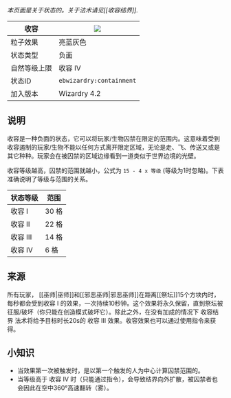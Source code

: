 _本页面是关于状态的。关于法术请见[[收容结界]]._

| 收容 | ![](https://github.com/Electroblob77/Wizardry/blob/1.12.2/src/main/resources/assets/ebwizardry/textures/gui/potion_icon_containment.png) |
| --- | --- |
| 粒子效果 | 亮蓝灰色 |
| 状态类型 | 负面 |
| 自然等级上限 | 收容 IV |
| 状态ID | `ebwizardry:containment` |
| 加入版本 | Wizardry 4.2 |

## 说明
收容是一种负面的状态，它可以将玩家/生物囚禁在限定的范围内。这意味着受到收容遏制的玩家/生物不能以任何方式离开限定区域，无论是走、飞、传送又或是其它种种。玩家会在被囚禁的区域边缘看到一道类似于世界边境的光壁。

收容等级越高，囚禁的范围就越小，公式为 `15 - 4 x 等级` (等级为1时忽略)。下表准确说明了等级与范围的关系。

| 状态等级 | 范围 |
| --- | --- |
| 收容 I | 30 格 |
| 收容 II | 22 格 |
| 收容 III | 14 格 |
| 收容 IV | 6 格 |

## 来源
所有玩家， [[巫师|巫师]]和[[邪恶巫师|邪恶巫师]]在距离[[祭坛]]15个方块内时，每秒都会受到收容 I 的效果，一次持续10秒钟。这个效果将永久保留，直到祭坛被征服/破坏（你只能在创造模式破坏它）。除此之外，在没有加成的情况下 收容结界 法术将给予目标时长20s的 收容 III 效果。收容效果也可以通过使用指令来获得。

## 小知识
- 当效果第一次被触发时，是以第一个触发的人为中心计算囚禁范围的。
- 当等级高于 收容 IV 时（只能通过指令），会导致结界向外扩散，被囚禁者也会因此在空中360°高速翻转（雾）。

